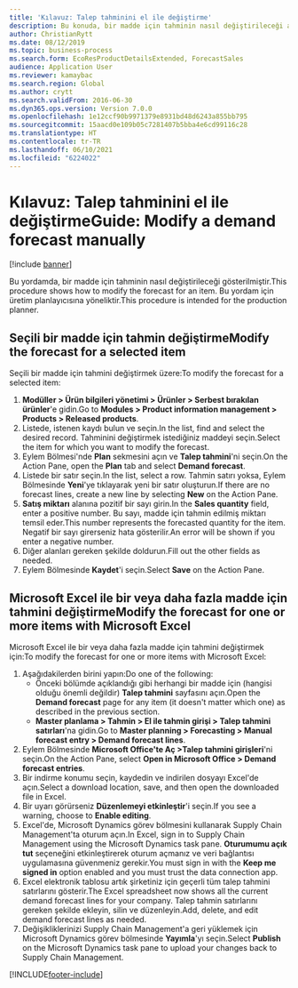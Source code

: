 ```yaml
---
title: 'Kılavuz: Talep tahminini el ile değiştirme'
description: Bu konuda, bir madde için tahminin nasıl değiştirileceği açıklanmaktadır
author: ChristianRytt
ms.date: 08/12/2019
ms.topic: business-process
ms.search.form: EcoResProductDetailsExtended, ForecastSales
audience: Application User
ms.reviewer: kamaybac
ms.search.region: Global
ms.author: crytt
ms.search.validFrom: 2016-06-30
ms.dyn365.ops.version: Version 7.0.0
ms.openlocfilehash: 1e12ccf90b9971379e8931bd48d6243a855bb795
ms.sourcegitcommit: 15aacd0e109b05c7281407b5bba4e6cd99116c28
ms.translationtype: HT
ms.contentlocale: tr-TR
ms.lasthandoff: 06/10/2021
ms.locfileid: "6224022"
---
```

# <a name="guide-modify-a-demand-forecast-manually"></a><span data-ttu-id="32fbe-103">Kılavuz: Talep tahminini el ile değiştirme</span><span class="sxs-lookup"><span data-stu-id="32fbe-103">Guide: Modify a demand forecast manually</span></span>

[!include [banner](../../includes/banner.md)]

<span data-ttu-id="32fbe-104">Bu yordamda, bir madde için tahminin nasıl değiştirileceği gösterilmiştir.</span><span class="sxs-lookup"><span data-stu-id="32fbe-104">This procedure shows how to modify the forecast for an item.</span></span> <span data-ttu-id="32fbe-105">Bu yordam için üretim planlayıcısına yöneliktir.</span><span class="sxs-lookup"><span data-stu-id="32fbe-105">This procedure is intended for the production planner.</span></span>

## <a name="modify-the-forecast-for-a-selected-item"></a><span data-ttu-id="32fbe-106">Seçili bir madde için tahmin değiştirme</span><span class="sxs-lookup"><span data-stu-id="32fbe-106">Modify the forecast for a selected item</span></span>

<span data-ttu-id="32fbe-107">Seçili bir madde için tahmini değiştirmek üzere:</span><span class="sxs-lookup"><span data-stu-id="32fbe-107">To modify the forecast for a selected item:</span></span>

1. <span data-ttu-id="32fbe-108">**Modüller \> Ürün bilgileri yönetimi \> Ürünler \> Serbest bırakılan ürünler**'e gidin.</span><span class="sxs-lookup"><span data-stu-id="32fbe-108">Go to **Modules \> Product information management \> Products \> Released products**.</span></span>
1. <span data-ttu-id="32fbe-109">Listede, istenen kaydı bulun ve seçin.</span><span class="sxs-lookup"><span data-stu-id="32fbe-109">In the list, find and select the desired record.</span></span> <span data-ttu-id="32fbe-110">Tahminini değiştirmek istediğiniz maddeyi seçin.</span><span class="sxs-lookup"><span data-stu-id="32fbe-110">Select the item for which you want to modify the forecast.</span></span>
1. <span data-ttu-id="32fbe-111">Eylem Bölmesi'nde **Plan** sekmesini açın ve **Talep tahmini**'ni seçin.</span><span class="sxs-lookup"><span data-stu-id="32fbe-111">On the Action Pane, open the **Plan** tab and select **Demand forecast**.</span></span>
1. <span data-ttu-id="32fbe-112">Listede bir satır seçin.</span><span class="sxs-lookup"><span data-stu-id="32fbe-112">In the list, select a row.</span></span> <span data-ttu-id="32fbe-113">Tahmin satırı yoksa, Eylem Bölmesinde **Yeni**'ye tıklayarak yeni bir satır oluşturun.</span><span class="sxs-lookup"><span data-stu-id="32fbe-113">If there are no forecast lines, create a new line by selecting **New** on the Action Pane.</span></span>  
1. <span data-ttu-id="32fbe-114">**Satış miktarı** alanına pozitif bir sayı girin.</span><span class="sxs-lookup"><span data-stu-id="32fbe-114">In the **Sales quantity** field, enter a positive number.</span></span> <span data-ttu-id="32fbe-115">Bu sayı, madde için tahmin edilmiş miktarı temsil eder.</span><span class="sxs-lookup"><span data-stu-id="32fbe-115">This number represents the forecasted quantity for the item.</span></span> <span data-ttu-id="32fbe-116">Negatif bir sayı girerseniz hata gösterilir.</span><span class="sxs-lookup"><span data-stu-id="32fbe-116">An error will be shown if you enter a negative number.</span></span>
1. <span data-ttu-id="32fbe-117">Diğer alanları gereken şekilde doldurun.</span><span class="sxs-lookup"><span data-stu-id="32fbe-117">Fill out the other fields as needed.</span></span>
1. <span data-ttu-id="32fbe-118">Eylem Bölmesinde **Kaydet**'i seçin.</span><span class="sxs-lookup"><span data-stu-id="32fbe-118">Select **Save** on the Action Pane.</span></span>

## <a name="modify-the-forecast-for-one-or-more-items-with-microsoft-excel"></a><span data-ttu-id="32fbe-119">Microsoft Excel ile bir veya daha fazla madde için tahmini değiştirme</span><span class="sxs-lookup"><span data-stu-id="32fbe-119">Modify the forecast for one or more items with Microsoft Excel</span></span>

<span data-ttu-id="32fbe-120">Microsoft Excel ile bir veya daha fazla madde için tahmini değiştirmek için:</span><span class="sxs-lookup"><span data-stu-id="32fbe-120">To modify the forecast for one or more items with Microsoft Excel:</span></span>

1. <span data-ttu-id="32fbe-121">Aşağıdakilerden birini yapın:</span><span class="sxs-lookup"><span data-stu-id="32fbe-121">Do one of the following:</span></span>
    - <span data-ttu-id="32fbe-122">Önceki bölümde açıklandığı gibi herhangi bir madde için (hangisi olduğu önemli değildir) **Talep tahmini** sayfasını açın.</span><span class="sxs-lookup"><span data-stu-id="32fbe-122">Open the **Demand forecast** page for any item (it doesn't matter which one) as described in the previous section.</span></span>
    - <span data-ttu-id="32fbe-123">**Master planlama \> Tahmin \> El ile tahmin girişi \> Talep tahmini satırları**'na gidin.</span><span class="sxs-lookup"><span data-stu-id="32fbe-123">Go to **Master planning \> Forecasting \> Manual forecast entry \> Demand forecast lines**.</span></span>
1. <span data-ttu-id="32fbe-124">Eylem Bölmesinde **Microsoft Office'te Aç \>Talep tahmini girişleri**'ni seçin.</span><span class="sxs-lookup"><span data-stu-id="32fbe-124">On the Action Pane, select **Open in Microsoft Office \> Demand forecast entries**.</span></span>
1. <span data-ttu-id="32fbe-125">Bir indirme konumu seçin, kaydedin ve indirilen dosyayı Excel'de açın.</span><span class="sxs-lookup"><span data-stu-id="32fbe-125">Select a download location, save, and then open the downloaded file in Excel.</span></span>
1. <span data-ttu-id="32fbe-126">Bir uyarı görürseniz **Düzenlemeyi etkinleştir**'i seçin.</span><span class="sxs-lookup"><span data-stu-id="32fbe-126">If you see a warning, choose to **Enable editing**.</span></span>
1. <span data-ttu-id="32fbe-127">Excel'de, Microsoft Dynamics görev bölmesini kullanarak Supply Chain Management'ta oturum açın.</span><span class="sxs-lookup"><span data-stu-id="32fbe-127">In Excel, sign in to Supply Chain Management using the Microsoft Dynamics task pane.</span></span> <span data-ttu-id="32fbe-128">**Oturumumu açık tut** seçeneğini etkinleştirerek oturum açmanız ve veri bağlantısı uygulamasına güvenmeniz gerekir.</span><span class="sxs-lookup"><span data-stu-id="32fbe-128">You must sign in with the **Keep me signed in** option enabled and you must trust the data connection app.</span></span>
1. <span data-ttu-id="32fbe-129">Excel elektronik tablosu artık şirketiniz için geçerli tüm talep tahmini satırlarını gösterir.</span><span class="sxs-lookup"><span data-stu-id="32fbe-129">The Excel spreadsheet now shows all the current demand forecast lines for your company.</span></span>  <span data-ttu-id="32fbe-130">Talep tahmin satırlarını gereken şekilde ekleyin, silin ve düzenleyin.</span><span class="sxs-lookup"><span data-stu-id="32fbe-130">Add, delete, and edit demand forecast lines as needed.</span></span>
1. <span data-ttu-id="32fbe-131">Değişikliklerinizi Supply Chain Management'a geri yüklemek için Microsoft Dynamics görev bölmesinde **Yayımla**'yı seçin.</span><span class="sxs-lookup"><span data-stu-id="32fbe-131">Select **Publish** on the Microsoft Dynamics task pane to upload your changes back to Supply Chain Management.</span></span>


[!INCLUDE[footer-include](../../../includes/footer-banner.md)]
